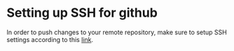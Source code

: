 # Setting up SSH for github
In order to push changes to your remote repository, make sure to setup SSH settings according to this [link](https://docs.github.com/en/authentication/connecting-to-github-with-ssh/adding-a-new-ssh-key-to-your-github-account).


